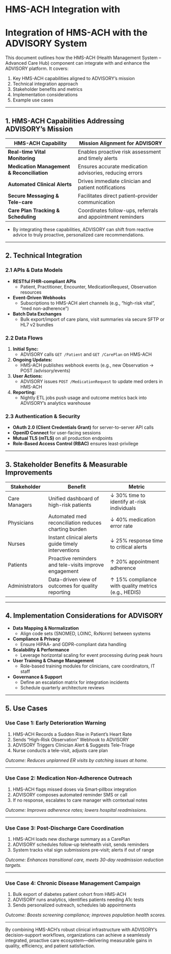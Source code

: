 # HMS-ACH Integration with 

# Integration of HMS-ACH with the ADVISORY System

This document outlines how the HMS-ACH (Health Management System – Advanced Care Hub) component can integrate with and enhance the ADVISORY platform. It covers:  
1. Key HMS-ACH capabilities aligned to ADVISORY’s mission  
2. Technical integration approach  
3. Stakeholder benefits and metrics  
4. Implementation considerations  
5. Example use cases  

---

## 1. HMS-ACH Capabilities Addressing ADVISORY’s Mission

| HMS-ACH Capability        | Mission Alignment for ADVISORY                      |
|---------------------------|-----------------------------------------------------|
| **Real-time Vital Monitoring**   | Enables proactive risk assessment and timely alerts   |
| **Medication Management & Reconciliation** | Ensures accurate medication advisories, reducing errors |
| **Automated Clinical Alerts**   | Drives immediate clinician and patient notifications |
| **Secure Messaging & Tele-care**| Facilitates direct patient–provider communication   |
| **Care Plan Tracking & Scheduling** | Coordinates follow-ups, referrals and appointment reminders |

- By integrating these capabilities, ADVISORY can shift from reactive advice to truly proactive, personalized care recommendations.

---

## 2. Technical Integration

### 2.1 APIs & Data Models  
- **RESTful FHIR-compliant APIs**  
  - Patient, Practitioner, Encounter, MedicationRequest, Observation resources  
- **Event-Driven Webhooks**  
  - Subscriptions to HMS-ACH alert channels (e.g., “high-risk vital”, “med non-adherence”)  
- **Batch Data Exchanges**  
  - Bulk export/import of care plans, visit summaries via secure SFTP or HL7 v2 bundles  

### 2.2 Data Flows  
1. **Initial Sync:**  
   - ADVISORY calls `GET /Patient` and `GET /CarePlan` on HMS-ACH  
2. **Ongoing Updates:**  
   - HMS-ACH publishes webhook events (e.g., new Observation → POST /advisory/events)  
3. **User Actions:**  
   - ADVISORY issues `POST /MedicationRequest` to update med orders in HMS-ACH  
4. **Reporting:**  
   - Nightly ETL jobs push usage and outcome metrics back into ADVISORY’s analytics warehouse  

### 2.3 Authentication & Security  
- **OAuth 2.0 (Client Credentials Grant)** for server-to-server API calls  
- **OpenID Connect** for user-facing sessions  
- **Mutual TLS (mTLS)** on all production endpoints  
- **Role-Based Access Control (RBAC)** ensures least-privilege  

---

## 3. Stakeholder Benefits & Measurable Improvements

| Stakeholder        | Benefit                                                 | Metric                                         |
|--------------------|---------------------------------------------------------|------------------------------------------------|
| Care Managers      | Unified dashboard of high-risk patients                 | ↓ 30% time to identify at-risk individuals     |
| Physicians         | Automated med reconciliation reduces charting burden    | ↓ 40% medication error rate                    |
| Nurses             | Instant clinical alerts guide timely interventions      | ↓ 25% response time to critical alerts         |
| Patients           | Proactive reminders and tele-visits improve engagement  | ↑ 20% appointment adherence                    |
| Administrators     | Data-driven view of outcomes for quality reporting      | ↑ 15% compliance with quality metrics (e.g., HEDIS) |

---

## 4. Implementation Considerations for ADVISORY

- **Data Mapping & Normalization**  
  - Align code sets (SNOMED, LOINC, RxNorm) between systems  
- **Compliance & Privacy**  
  - Ensure HIPAA- and GDPR-compliant data handling  
- **Scalability & Performance**  
  - Leverage horizontal scaling for event processing during peak hours  
- **User Training & Change Management**  
  - Role-based training modules for clinicians, care coordinators, IT staff  
- **Governance & Support**  
  - Define an escalation matrix for integration incidents  
  - Schedule quarterly architecture reviews  

---

## 5. Use Cases

### Use Case 1: Early Deterioration Warning  
1. HMS-ACH Records a Sudden Rise in Patient’s Heart Rate  
2. Sends “High-Risk Observation” Webhook to ADVISORY  
3. ADVISORY Triggers Clinician Alert & Suggests Tele-Triage  
4. Nurse conducts a tele-visit, adjusts care plan  

_Outcome: Reduces unplanned ER visits by catching issues at home._

---

### Use Case 2: Medication Non-Adherence Outreach  
1. HMS-ACH flags missed doses via Smart‐pillbox integration  
2. ADVISORY composes automated reminder SMS or call  
3. If no response, escalates to care manager with contextual notes  

_Outcome: Improves adherence rates; lowers hospital readmissions._

---

### Use Case 3: Post-Discharge Care Coordination  
1. HMS-ACH loads new discharge summary as a CarePlan  
2. ADVISORY schedules follow-up telehealth visit, sends reminders  
3. System tracks vital sign submissions pre-visit; alerts if out of range  

_Outcome: Enhances transitional care, meets 30-day readmission reduction targets._

---

### Use Case 4: Chronic Disease Management Campaign  
1. Bulk export of diabetes patient cohort from HMS-ACH  
2. ADVISORY runs analytics, identifies patients needing A1c tests  
3. Sends personalized outreach, schedules lab appointments  

_Outcome: Boosts screening compliance; improves population health scores._

---

By combining HMS-ACH’s robust clinical infrastructure with ADVISORY’s decision-support workflows, organizations can achieve a seamlessly integrated, proactive care ecosystem—delivering measurable gains in quality, efficiency, and patient satisfaction.